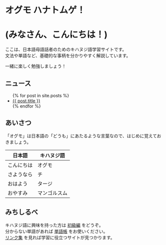 # オグモ ハナトムゲ！
# (みなさん、こんにちは！)

ここは、日本語母語話者のためのキハヌジ語学習サイトです。  
文法や単語など、基礎的な事柄を分かりやすく解説しています。

一緒に楽しく勉強しましょう！

## ニュース

<ul>
  {% for post in site.posts %}
    <li>
      <a href="{{ post.url }}">{{ post.title }}</a>
    </li>
  {% endfor %}
</ul>

## あいさつ

「オグモ」は日本語の「どうも」にあたるような言葉なので、はじめに覚えておきましょう。

| 日本語 | キハヌジ語 |
|-------|----------|
| こんにちは | オグモ |
| さようなら | チ |
| おはよう | タージ |
| おやすみ | マンゴルスム |

## みちしるべ

キハヌジ語に興味を持った方は [初級編](walkthrough) をどうぞ。  
分からない単語があれば [単語帳](dictionary) をお使いください。  
[リンク集](reference) を見れば学習に役立つサイトが見つかります。
